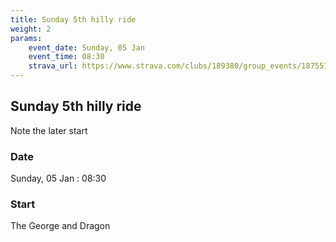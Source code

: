 ```yaml
---
title: Sunday 5th hilly ride
weight: 2
params:
    event_date: Sunday, 05 Jan
    event_time: 08:30
    strava_url: https://www.strava.com/clubs/189380/group_events/1875513
---
```


## Sunday 5th hilly ride 

Note the later start 

### Date

Sunday, 05 Jan : 08:30

### Start

The George and Dragon


